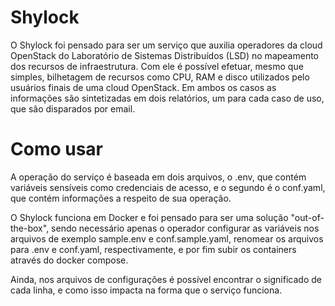 # Shylock

O Shylock foi pensado para ser um serviço que auxilia operadores da cloud OpenStack do Laboratório de Sistemas Distribuídos (LSD) no mapeamento dos recursos de infraestrutura. Com ele é possível efetuar, mesmo que simples, bilhetagem de recursos como CPU, RAM e disco utilizados pelo usuários finais de uma cloud OpenStack. Em ambos os casos as informações são sintetizadas em dois relatórios, um para cada caso de uso, que são disparados por email.

# Como usar

A operação do serviço é baseada em dois arquivos, o .env, que contém variáveis sensíveis como credenciais de acesso, e o segundo é o conf.yaml, que contém informações a respeito de sua operação.

O Shylock funciona em Docker e foi pensado para ser uma solução "out-of-the-box", sendo necessário apenas o operador configurar as variáveis nos arquivos de exemplo sample.env e conf.sample.yaml, renomear os arquivos para .env e conf.yaml, respectivamente, e por fim subir os containers através do docker compose.

Ainda, nos arquivos de configurações é possível encontrar o significado de cada linha, e como isso impacta na forma que o serviço funciona.
